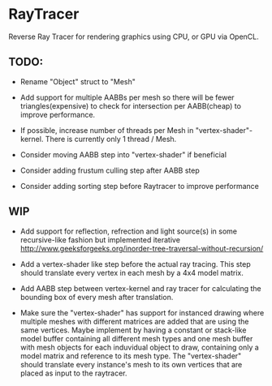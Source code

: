 # RayTracer
Reverse Ray Tracer for rendering graphics using CPU, or GPU via OpenCL.

## TODO:
- Rename "Object" struct to "Mesh"

- Add support for multiple AABBs per mesh so there will be fewer triangles(expensive) to check for intersection per AABB(cheap) to improve performance.

- If possible, increase number of threads per Mesh in "vertex-shader"-kernel. There is currently only 1 thread / Mesh.

- Consider moving AABB step into "vertex-shader" if beneficial

- Consider adding frustum culling step after AABB step

- Consider adding sorting step before Raytracer to improve performance

## WIP

- Add support for reflection, refrection and light source(s) in some recursive-like fashion but implemented iterative http://www.geeksforgeeks.org/inorder-tree-traversal-without-recursion/

- Add a vertex-shader like step before the actual ray tracing. This step should translate every vertex in each mesh by a 4x4 model matrix.

- Add AABB step between vertex-kernel and ray tracer for calculating the bounding box of every mesh after translation.

- Make sure the "vertex-shader" has support for instanced drawing where multiple meshes with different matrices are added that are using the same vertices. Maybe implement by having a constant or stack-like model buffer containing all different mesh types and one mesh buffer with mesh objects for each induvidual object to draw, containing only a model matrix and reference to its mesh type. The "vertex-shader" should translate every instance's mesh to its own vertices that are placed as input to the raytracer.
